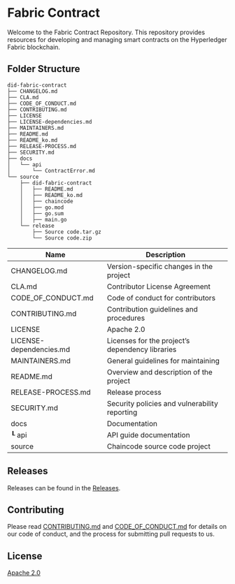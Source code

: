 # Fabric Contract
Welcome to the Fabric Contract Repository. 
This repository provides resources for developing and managing smart contracts on the Hyperledger Fabric blockchain.

## Folder Structure
```
did-fabric-contract
├── CHANGELOG.md
├── CLA.md
├── CODE_OF_CONDUCT.md
├── CONTRIBUTING.md
├── LICENSE
├── LICENSE-dependencies.md
├── MAINTAINERS.md
├── README.md
├── README_ko.md
├── RELEASE-PROCESS.md
├── SECURITY.md
├── docs
│   └── api
│       └── ContractError.md 
└── source
    ├── did-fabric-contract
    │   ├── README.md
    │   ├── README_ko.md
    │   ├── chaincode
    │   ├── go.mod
    │   ├── go.sum
    │   ├── main.go
    └── release
        ├── Source code.tar.gz
        └── Source code.zip
```

| Name                    | Description                                     |
| ----------------------- | ----------------------------------------------- |
| CHANGELOG.md            | Version-specific changes in the project         |
| CLA.md                  | Contributor License Agreement                   |
| CODE_OF_CONDUCT.md      | Code of conduct for contributors                |
| CONTRIBUTING.md         | Contribution guidelines and procedures          |
| LICENSE                 | Apache 2.0                                      |
| LICENSE-dependencies.md | Licenses for the project’s dependency libraries |
| MAINTAINERS.md          | General guidelines for maintaining              |
| README.md               | Overview and description of the project         |
| RELEASE-PROCESS.md      | Release process                                 |
| SECURITY.md             | Security policies and vulnerability reporting   |
| docs                    | Documentation                                   |
| ┖ api                   | API guide documentation                         |
| source                  | Chaincode source code project                   |


## Releases
Releases can be found in the [Releases](https://github.com/OmniOneID/did-fabric-contract/releases).

## Contributing

Please read [CONTRIBUTING.md](CONTRIBUTING.md) and [CODE_OF_CONDUCT.md](CODE_OF_CONDUCT.md) for details on our code of conduct, and the process for submitting pull requests to us.


## License
[Apache 2.0](LICENSE)